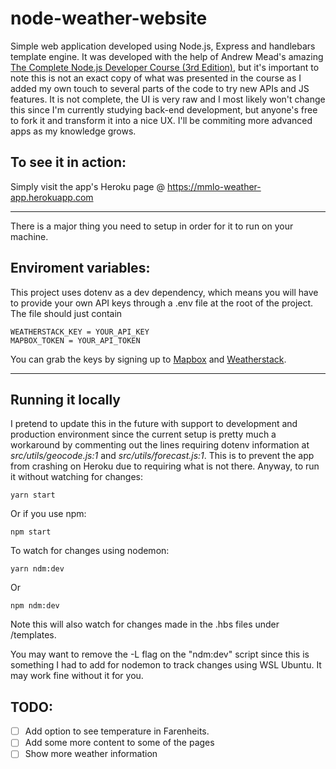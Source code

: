# node-weather-website

Simple web application developed using Node.js, Express and handlebars template engine. It was developed with the help of Andrew Mead's amazing [The Complete Node.js Developer Course (3rd Edition)](https://www.udemy.com/course/the-complete-nodejs-developer-course-2/), but it's important to note this is not an exact copy of what was presented in the course as I added my own touch to several parts of the code to try new APIs and JS features. It is not complete, the UI is very raw and I most likely won't change this since I'm currently studying back-end development, but anyone's free to fork it and transform it into a nice UX. I'll be commiting more advanced apps as my knowledge grows.

## To see it in action:
Simply visit the app's Heroku page @ https://mmlo-weather-app.herokuapp.com
***

There is a major thing you need to setup in order for it to run on your machine.
## Enviroment variables:
This project uses dotenv as a dev dependency, which means you will have to provide your own API keys through a .env file at the root of the project. The file should just contain
```
WEATHERSTACK_KEY = YOUR_API_KEY
MAPBOX_TOKEN = YOUR_API_TOKEN
```
You can grab the keys by signing up to [Mapbox](https://www.mapbox.com) and [Weatherstack](https://weatherstack.com).
***

## Running it locally
I pretend to update this in the future with support to development and production environment since the current setup is pretty much a workaround by commenting out the lines requiring dotenv information at *src/utils/geocode.js:1* and *src/utils/forecast.js:1*. This is to prevent the app from crashing on Heroku due to requiring what is not there. 
Anyway, to run it without watching for changes:
```
yarn start
```
Or if you use npm:
```
npm start
```
To watch for changes using nodemon:
```
yarn ndm:dev
```
Or
```
npm ndm:dev
```
Note this will also watch for changes made in the .hbs files under /templates.

You may want to remove the -L flag on the "ndm:dev" script since this is something I had to add for nodemon to track changes using WSL Ubuntu. It may work fine without it for you.

## TODO:
- [ ] Add option to see temperature in Farenheits.
- [ ] Add some more content to some of the pages
- [ ] Show more weather information
